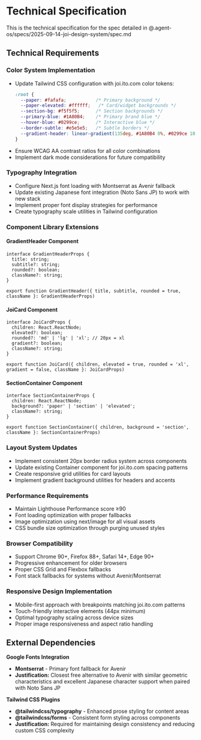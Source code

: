 # Technical Specification

This is the technical specification for the spec detailed in @.agent-os/specs/2025-09-14-joi-design-system/spec.md

## Technical Requirements

### Color System Implementation

- Update Tailwind CSS configuration with joi.ito.com color tokens:
  ```css
  :root {
    --paper: #fafafa;           /* Primary background */
    --paper-elevated: #ffffff;   /* Card/widget backgrounds */
    --section-bg: #f5f5f5;      /* Section backgrounds */
    --primary-blue: #1A80B4;    /* Primary brand blue */
    --hover-blue: #0299ce;      /* Interactive blue */
    --border-subtle: #e5e5e5;   /* Subtle borders */
    --gradient-header: linear-gradient(135deg, #1A80B4 0%, #0299ce 100%);
  }
  ```
- Ensure WCAG AA contrast ratios for all color combinations
- Implement dark mode considerations for future compatibility

### Typography Integration

- Configure Next.js font loading with Montserrat as Avenir fallback
- Update existing Japanese font integration (Noto Sans JP) to work with new stack
- Implement proper font display strategies for performance
- Create typography scale utilities in Tailwind configuration

### Component Library Extensions

#### GradientHeader Component
```tsx
interface GradientHeaderProps {
  title: string;
  subtitle?: string;
  rounded?: boolean;
  className?: string;
}

export function GradientHeader({ title, subtitle, rounded = true, className }: GradientHeaderProps)
```

#### JoiCard Component
```tsx
interface JoiCardProps {
  children: React.ReactNode;
  elevated?: boolean;
  rounded?: 'md' | 'lg' | 'xl'; // 20px = xl
  gradient?: boolean;
  className?: string;
}

export function JoiCard({ children, elevated = true, rounded = 'xl', gradient = false, className }: JoiCardProps)
```

#### SectionContainer Component
```tsx
interface SectionContainerProps {
  children: React.ReactNode;
  background?: 'paper' | 'section' | 'elevated';
  className?: string;
}

export function SectionContainer({ children, background = 'section', className }: SectionContainerProps)
```

### Layout System Updates

- Implement consistent 20px border radius system across components
- Update existing Container component for joi.ito.com spacing patterns
- Create responsive grid utilities for card layouts
- Implement gradient background utilities for headers and accents

### Performance Requirements

- Maintain Lighthouse Performance score ≥90
- Font loading optimization with proper fallbacks
- Image optimization using next/image for all visual assets
- CSS bundle size optimization through purging unused styles

### Browser Compatibility

- Support Chrome 90+, Firefox 88+, Safari 14+, Edge 90+
- Progressive enhancement for older browsers
- Proper CSS Grid and Flexbox fallbacks
- Font stack fallbacks for systems without Avenir/Montserrat

### Responsive Design Implementation

- Mobile-first approach with breakpoints matching joi.ito.com patterns
- Touch-friendly interactive elements (44px minimum)
- Optimal typography scaling across device sizes
- Proper image responsiveness and aspect ratio handling

## External Dependencies

**Google Fonts Integration**
- **Montserrat** - Primary font fallback for Avenir
- **Justification:** Closest free alternative to Avenir with similar geometric characteristics and excellent Japanese character support when paired with Noto Sans JP

**Tailwind CSS Plugins**
- **@tailwindcss/typography** - Enhanced prose styling for content areas
- **@tailwindcss/forms** - Consistent form styling across components
- **Justification:** Required for maintaining design consistency and reducing custom CSS complexity